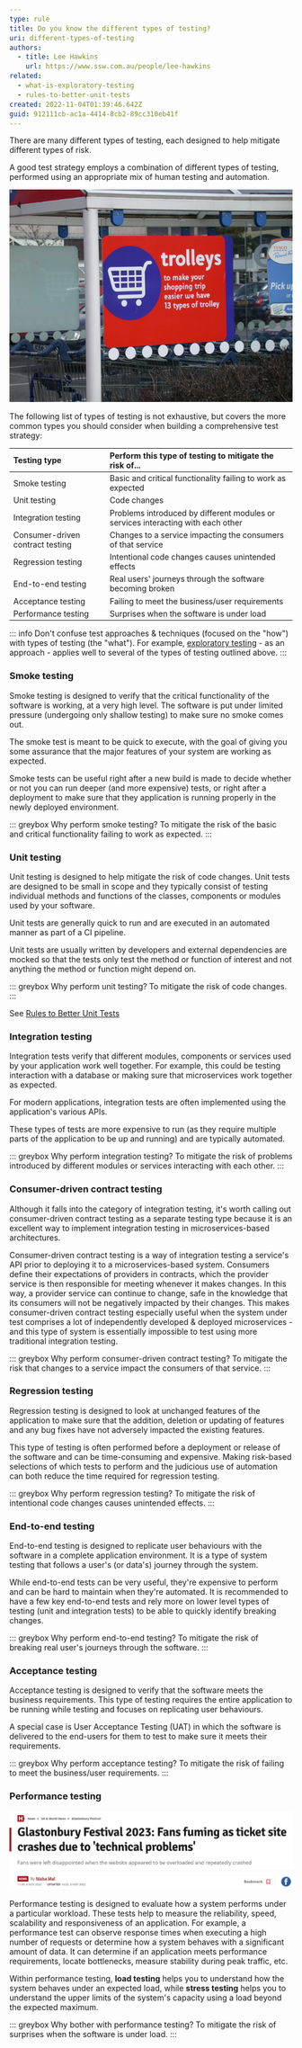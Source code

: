 ```yaml
---
type: rule
title: Do you know the different types of testing?
uri: different-types-of-testing
authors:
  - title: Lee Hawkins
    url: https://www.ssw.com.au/people/lee-hawkins
related:
  - what-is-exploratory-testing
  - rules-to-better-unit-tests
created: 2022-11-04T01:39:46.642Z
guid: 912111cb-ac1a-4414-8cb2-89cc310eb41f
---
```

There are many different types of testing, each designed to help mitigate different types of risk.

A good test strategy employs a combination of different types of testing, performed using an appropriate mix of human testing and automation.

<!--endintro-->

![Figure: Each different type of testing serves a different purpose (Keith Edkins, "Too much choice!", license: CC BY-SA 2.0)](too-much-choice.jpg)

The following list of types of testing is not exhaustive, but covers the more common types you should consider when building a comprehensive test strategy:

| Testing type | Perform this type of testing to mitigate the risk of...  |
| :------------- | :--------------------------------------------- |
| Smoke testing | Basic and critical functionality failing to work as expected  |
| Unit testing | Code changes |
| Integration testing | Problems introduced by different modules or services interacting with each other |
| Consumer-driven contract testing | Changes to a service impacting the consumers of that service |
| Regression testing  | Intentional code changes causes unintended effects |     
| End-to-end testing | Real users' journeys through the software becoming broken |
| Acceptance testing  | Failing to meet the business/user requirements |
| Performance testing   | Surprises when the software is under load |

::: info
Don't confuse test approaches & techniques (focused on the "how") with types of testing (the "what"). For example, [exploratory testing](https://www.ssw.com.au/rules/what-is-exploratory-testing) - as an approach - applies well to several of the types of testing outlined above.
:::

### Smoke testing

Smoke testing is designed to verify that the critical functionality of the software is working, at a very high level. The software is put under limited pressure (undergoing only shallow testing) to make sure no smoke comes out.

The smoke test is meant to be quick to execute, with the goal of giving you some assurance that the major features of your system are working as expected. 

Smoke tests can be useful right after a new build is made to decide whether or not you can run deeper (and more expensive) tests, or right after a deployment to make sure that they application is running properly in the newly deployed environment.

::: greybox
Why perform smoke testing? To mitigate the risk of the basic and critical functionality failing to work as expected.
:::

### Unit testing

Unit testing is designed to help mitigate the risk of code changes. Unit tests are designed to be small in scope and they typically consist of testing individual methods and functions of the classes, components or modules used by your software. 

Unit tests are generally quick to run and are executed in an automated manner as part of a CI pipeline.

Unit tests are usually written by developers and external dependencies are mocked so that the tests only test the method or function of interest and not anything the method or function might depend on.

::: greybox
Why perform unit testing? To mitigate the risk of code changes.
:::

See [Rules to Better Unit Tests](https://ssw.com.au/rules/rules-to-better-unit-tests)

### Integration testing

Integration tests verify that different modules, components or services used by your application work well together. For example, this could be testing interaction with a database or making sure that microservices work together as expected. 

For modern applications, integration tests are often implemented using the application's various APIs.

These types of tests are more expensive to run (as they require multiple parts of the application to be up and running) and are typically automated.

::: greybox
Why perform integration testing? To mitigate the risk of problems introduced by different modules or services interacting with each other.
:::

### Consumer-driven contract testing

Although it falls into the category of integration testing, it's worth calling out consumer-driven contract testing as a separate testing type because it is an excellent way to implement integration testing in microservices-based architectures.

Consumer-driven contract testing is a way of integration testing a service's API prior to deploying it to a microservices-based system. Consumers define their expectations of providers in contracts, which the provider service is then responsible for meeting whenever it makes changes. In this way, a provider service can continue to change, safe in the knowledge that its consumers will not be negatively impacted by their changes. This makes consumer-driven contract testing especially useful when the system under test comprises a lot of independently developed & deployed microservices - and this type of system is essentially impossible to test using more traditional integration testing.

::: greybox
Why perform consumer-driven contract testing? To mitigate the risk that changes to a service impact the consumers of that service.
:::

### Regression testing

Regression testing is designed to look at unchanged features of the application to make sure that the addition, deletion or updating of features and any bug fixes have not adversely impacted the existing features.

This type of testing is often performed before a deployment or release of the software and can be time-consuming and expensive. Making risk-based selections of which tests to perform and the judicious use of automation can both reduce the time required for regression testing.

::: greybox
Why perform regression testing? To mitigate the risk of intentional code changes causes unintended effects.
:::

### End-to-end testing

End-to-end testing is designed to replicate user behaviours with the software in a complete application environment. It is a type of system testing that follows a user's (or data's) journey through the system.

While end-to-end tests can be very useful, they're expensive to perform and can be hard to maintain when they're automated. It is recommended to have a few key end-to-end tests and rely more on lower level types of testing (unit and integration tests) to be able to quickly identify breaking changes.

::: greybox
Why perform end-to-end testing? To mitigate the risk of breaking real user's journeys through the software.
:::

### Acceptance testing

Acceptance testing is designed to verify that the software meets the business requirements. This type of testing requires the entire application to be running while testing and focuses on replicating user behaviours.

A special case is User Acceptance Testing (UAT) in which the software is delivered to the end-users for them to test to make sure it meets their requirements.

::: greybox
Why perform acceptance testing? To mitigate the risk of failing to meet the business/user requirements.
:::

### Performance testing 

![You don't want to make headline news, so don't forget about performance testing! (www.hulldailymail.co.uk)](performance-testing.jpg)

Performance testing is designed to evaluate how a system performs under a particular workload. These tests help to measure the reliability, speed, scalability and responsiveness of an application. For example, a performance test can observe response times when executing a high number of requests or determine how a system behaves with a significant amount of data. It can determine if an application meets performance requirements, locate bottlenecks, measure stability during peak traffic, etc. 

Within performance testing, **load testing** helps you to understand how the system behaves under an expected load, while **stress testing** helps you to  understand the upper limits of the system's capacity using a load beyond the expected maximum.

::: greybox
Why bother with performance testing? To mitigate the risk of surprises when the software is under load.
:::
